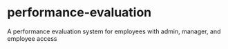 # performance-evaluation
A performance evaluation system for employees with admin, manager, and employee access
